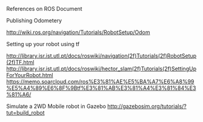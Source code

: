 


References on ROS Document

Publishing Odometery

http://wiki.ros.org/navigation/Tutorials/RobotSetup/Odom


Setting up your robot using tf

http://library.isr.ist.utl.pt/docs/roswiki/navigation(2f)Tutorials(2f)RobotSetup(2f)TF.html
http://library.isr.ist.utl.pt/docs/roswiki/hector_slam(2f)Tutorials(2f)SettingUpForYourRobot.html
https://memo.soarcloud.com/ros%E3%81%AE%E5%BA%A7%E6%A8%99%E5%A4%89%E6%8F%9Btf%E3%81%AB%E3%81%A4%E3%81%84%E3%81%A6/

Simulate a 2WD Mobile robot in Gazebo
http://gazebosim.org/tutorials/?tut=build_robot
